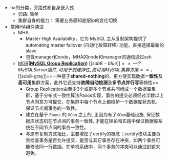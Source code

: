 - ha的分类，旁路式和自身嵌入式
	- 旁路: 简单
	- 集群自身的能力： 需要业务感知底层ip的变化切换
- 常用HA组件演进
	- MHA
		- Master High Availability，它为 MySQL 主从复制架构提供了 automating master failover (自动化故障转移) 功能。直接选择最新的slave
		- 包含manager和node，MHA的node和manager的通信通过ssh
	- [MGR](https://jicki.cn/mysql-mgr-cluster/)**([MySQL Group Replication](https://blog.51cto.com/u_15080019/2641962))** [[$sub8-blue]]==一个MySQL Server插件, 可用于创建弹性, 高可用MySQL集群方案==，[[$sub8-gray]]==一种基于**shared-nothing**的，更方便实现数据**一致性**及**高可用**集群方案，此外它还支持**故障自动检测**及**多节点并行写**等特性==
		- Group Replication由至少3个或更多个节点共同组成一个数据库集群，基于分布式一致性算法Paxos实现，事务的提交必须经过半数以上节点同意方可提交，在集群中每个节点上都维护一个数据库状态机，保证节点间事务的一致性。
		- 建立在基于 `Paxos` 的 `XCom` 之上的, 正因为有了`XCom`基础设施, 保证数据库状态机在节点间的事务一致性, 才能在理论和实践中保证数据库系统在不同节点间的事务一致性。
		- 与原有复制方式相比，主要增加了certify的概念；certify模块主要负责检查事务是否允许提交，是否与其它事务存在冲突，如两个事务可能修改同一行数据。在单机系统中，两个事务的冲突可以通过封锁来避免。